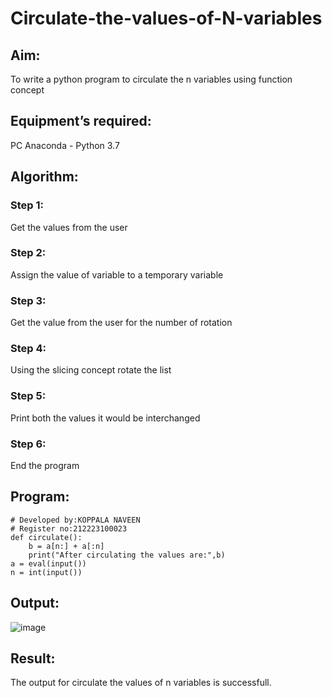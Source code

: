 # Circulate-the-values-of-N-variables
## Aim:
To write a python program to circulate the n variables using function concept
## Equipment’s required:
PC
Anaconda - Python 3.7
## Algorithm: 
### Step 1: 
Get the values from the user
### Step 2: 
Assign the value of variable to a temporary variable
### Step 3: 
Get the value from the user for the number of rotation
### Step 4: 
Using the slicing concept rotate the list
### Step 5: 
Print both the values it would be interchanged
### Step 6: 
End the program
## Program:
```
# Developed by:KOPPALA NAVEEN
# Register no:212223100023
def circulate():
    b = a[n:] + a[:n]
    print("After circulating the values are:",b)
a = eval(input())
n = int(input())
```
## Output:

![image](https://github.com/user-attachments/assets/24ba5079-5b31-4357-a470-69b95c0a658d)


## Result:
The output for circulate the values of n variables is successfull.

